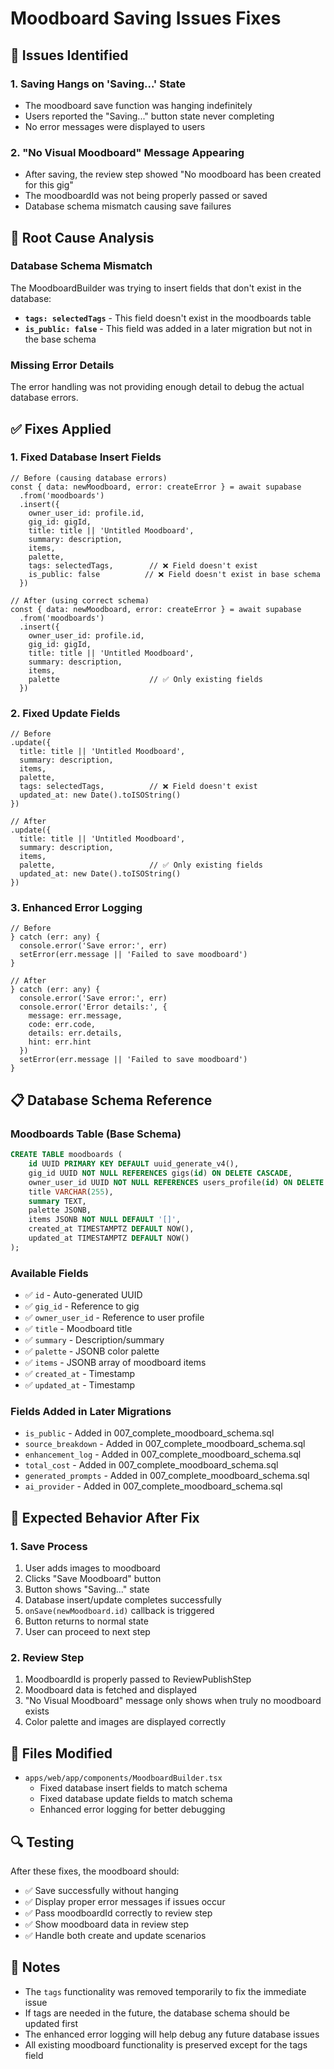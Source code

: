 # Moodboard Saving Issues Fixes

## 🎯 **Issues Identified**

### **1. Saving Hangs on 'Saving...' State**
- The moodboard save function was hanging indefinitely
- Users reported the "Saving..." button state never completing
- No error messages were displayed to users

### **2. "No Visual Moodboard" Message Appearing**
- After saving, the review step showed "No moodboard has been created for this gig"
- The moodboardId was not being properly passed or saved
- Database schema mismatch causing save failures

## 🔧 **Root Cause Analysis**

### **Database Schema Mismatch**
The MoodboardBuilder was trying to insert fields that don't exist in the database:
- **`tags: selectedTags`** - This field doesn't exist in the moodboards table
- **`is_public: false`** - This field was added in a later migration but not in the base schema

### **Missing Error Details**
The error handling was not providing enough detail to debug the actual database errors.

## ✅ **Fixes Applied**

### **1. Fixed Database Insert Fields**
```tsx
// Before (causing database errors)
const { data: newMoodboard, error: createError } = await supabase
  .from('moodboards')
  .insert({
    owner_user_id: profile.id,
    gig_id: gigId,
    title: title || 'Untitled Moodboard',
    summary: description,
    items,
    palette,
    tags: selectedTags,        // ❌ Field doesn't exist
    is_public: false          // ❌ Field doesn't exist in base schema
  })

// After (using correct schema)
const { data: newMoodboard, error: createError } = await supabase
  .from('moodboards')
  .insert({
    owner_user_id: profile.id,
    gig_id: gigId,
    title: title || 'Untitled Moodboard',
    summary: description,
    items,
    palette                    // ✅ Only existing fields
  })
```

### **2. Fixed Update Fields**
```tsx
// Before
.update({
  title: title || 'Untitled Moodboard',
  summary: description,
  items,
  palette,
  tags: selectedTags,          // ❌ Field doesn't exist
  updated_at: new Date().toISOString()
})

// After
.update({
  title: title || 'Untitled Moodboard',
  summary: description,
  items,
  palette,                     // ✅ Only existing fields
  updated_at: new Date().toISOString()
})
```

### **3. Enhanced Error Logging**
```tsx
// Before
} catch (err: any) {
  console.error('Save error:', err)
  setError(err.message || 'Failed to save moodboard')
}

// After
} catch (err: any) {
  console.error('Save error:', err)
  console.error('Error details:', {
    message: err.message,
    code: err.code,
    details: err.details,
    hint: err.hint
  })
  setError(err.message || 'Failed to save moodboard')
}
```

## 📋 **Database Schema Reference**

### **Moodboards Table (Base Schema)**
```sql
CREATE TABLE moodboards (
    id UUID PRIMARY KEY DEFAULT uuid_generate_v4(),
    gig_id UUID NOT NULL REFERENCES gigs(id) ON DELETE CASCADE,
    owner_user_id UUID NOT NULL REFERENCES users_profile(id) ON DELETE CASCADE,
    title VARCHAR(255),
    summary TEXT,
    palette JSONB,
    items JSONB NOT NULL DEFAULT '[]',
    created_at TIMESTAMPTZ DEFAULT NOW(),
    updated_at TIMESTAMPTZ DEFAULT NOW()
);
```

### **Available Fields**
- ✅ `id` - Auto-generated UUID
- ✅ `gig_id` - Reference to gig
- ✅ `owner_user_id` - Reference to user profile
- ✅ `title` - Moodboard title
- ✅ `summary` - Description/summary
- ✅ `palette` - JSONB color palette
- ✅ `items` - JSONB array of moodboard items
- ✅ `created_at` - Timestamp
- ✅ `updated_at` - Timestamp

### **Fields Added in Later Migrations**
- `is_public` - Added in 007_complete_moodboard_schema.sql
- `source_breakdown` - Added in 007_complete_moodboard_schema.sql
- `enhancement_log` - Added in 007_complete_moodboard_schema.sql
- `total_cost` - Added in 007_complete_moodboard_schema.sql
- `generated_prompts` - Added in 007_complete_moodboard_schema.sql
- `ai_provider` - Added in 007_complete_moodboard_schema.sql

## 🎯 **Expected Behavior After Fix**

### **1. Save Process**
1. User adds images to moodboard
2. Clicks "Save Moodboard" button
3. Button shows "Saving..." state
4. Database insert/update completes successfully
5. `onSave(newMoodboard.id)` callback is triggered
6. Button returns to normal state
7. User can proceed to next step

### **2. Review Step**
1. MoodboardId is properly passed to ReviewPublishStep
2. Moodboard data is fetched and displayed
3. "No Visual Moodboard" message only shows when truly no moodboard exists
4. Color palette and images are displayed correctly

## 📁 **Files Modified**
- `apps/web/app/components/MoodboardBuilder.tsx`
  - Fixed database insert fields to match schema
  - Fixed database update fields to match schema
  - Enhanced error logging for better debugging

## 🔍 **Testing**
After these fixes, the moodboard should:
- ✅ Save successfully without hanging
- ✅ Display proper error messages if issues occur
- ✅ Pass moodboardId correctly to review step
- ✅ Show moodboard data in review step
- ✅ Handle both create and update scenarios

## 📝 **Notes**
- The `tags` functionality was removed temporarily to fix the immediate issue
- If tags are needed in the future, the database schema should be updated first
- The enhanced error logging will help debug any future database issues
- All existing moodboard functionality is preserved except for the tags field
